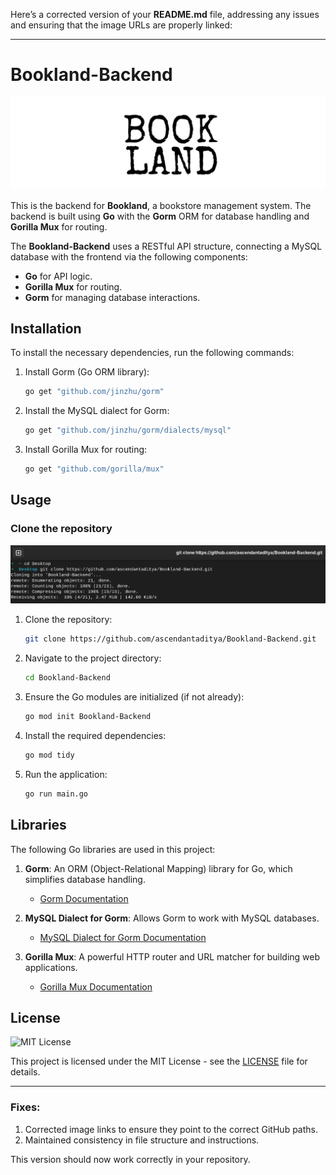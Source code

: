 Here’s a corrected version of your **README.md** file, addressing any issues and ensuring that the image URLs are properly linked:

---

# Bookland-Backend

![Bookland Logo](https://github.com/ascendantaditya/Bookland-Backend/blob/main/Image/ok.jpg)

This is the backend for **Bookland**, a bookstore management system. The backend is built using **Go** with the **Gorm** ORM for database handling and **Gorilla Mux** for routing.

The **Bookland-Backend** uses a RESTful API structure, connecting a MySQL database with the frontend via the following components:
- **Go** for API logic.
- **Gorilla Mux** for routing.
- **Gorm** for managing database interactions.

## Installation

To install the necessary dependencies, run the following commands:

1. Install Gorm (Go ORM library):
   ```bash
   go get "github.com/jinzhu/gorm"
   ```

2. Install the MySQL dialect for Gorm:
   ```bash
   go get "github.com/jinzhu/gorm/dialects/mysql"
   ```

3. Install Gorilla Mux for routing:
   ```bash
   go get "github.com/gorilla/mux"
   ```

## Usage

### Clone the repository

![Clone Repo](https://github.com/ascendantaditya/Bookland-Backend/blob/main/Image/clone.png)

1. Clone the repository:
   ```bash
   git clone https://github.com/ascendantaditya/Bookland-Backend.git
   ```

2. Navigate to the project directory:
   ```bash
   cd Bookland-Backend
   ```

3. Ensure the Go modules are initialized (if not already):
   ```bash
   go mod init Bookland-Backend
   ```

4. Install the required dependencies:
   ```bash
   go mod tidy
   ```

5. Run the application:
   ```bash
   go run main.go
   ```

## Libraries

The following Go libraries are used in this project:

1. **Gorm**: An ORM (Object-Relational Mapping) library for Go, which simplifies database handling.
   - [Gorm Documentation](https://gorm.io/docs/)

2. **MySQL Dialect for Gorm**: Allows Gorm to work with MySQL databases.
   - [MySQL Dialect for Gorm Documentation](https://gorm.io/docs/connecting_to_the_database.html#MySQL)

3. **Gorilla Mux**: A powerful HTTP router and URL matcher for building web applications.
   - [Gorilla Mux Documentation](https://github.com/gorilla/mux)

## License

![MIT License](https://img.shields.io/badge/License-MIT-blue.svg)

This project is licensed under the MIT License - see the [LICENSE](LICENSE) file for details.

---

### Fixes:
1. Corrected image links to ensure they point to the correct GitHub paths.
2. Maintained consistency in file structure and instructions. 

This version should now work correctly in your repository.

